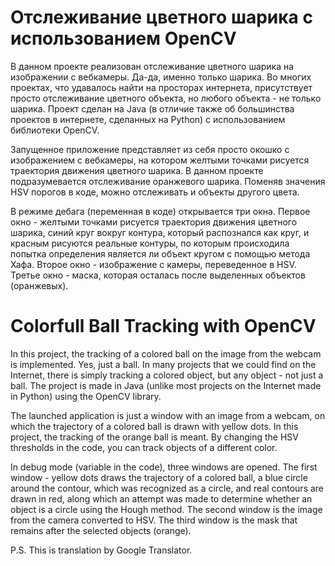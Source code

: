 # Отслеживание цветного шарика с использованием OpenCV

В данном проекте реализован отслеживание цветного шарика на изображении с вебкамеры. Да-да, именно только шарика. Во многих проектах, что удавалось найти на просторах интернета, присутствует просто отслеживание цветного объекта, но любого объекта - не только шарика. Проект сделан на Java (в отличие также об большинства проектов в интернете, сделанных на Python) с использованием библиотеки OpenCV.

Запущенное приложение представляет из себя просто окошко с изображением с вебкамеры, на котором желтыми точками рисуется траектория движения цветного шарика. В данном проекте подразумевается отслеживание оранжевого шарика. Поменяв значения HSV порогов в коде, можно отслеживать и объекты другого цвета.

В режиме дебага (переменная в коде) открывается три окна. Первое окно - желтыми точками рисуется траектория движения цветного шарика, синий круг вокруг контура, который распознался как круг, и красным рисуются реальные контуры, по которым происходила попытка определения является ли объект кругом с помощью метода Хафа. Второе окно - изображение с камеры, переведенное в HSV. Третье окно - маска, которая осталась после выделенных объектов (оранжевых).

# Colorfull Ball Tracking with OpenCV

In this project, the tracking of a colored ball on the image from the webcam is implemented. Yes, just a ball. In many projects that we could find on the Internet, there is simply tracking a colored object, but any object - not just a ball. The project is made in Java (unlike most projects on the Internet made in Python) using the OpenCV library.

The launched application is just a window with an image from a webcam, on which the trajectory of a colored ball is drawn with yellow dots. In this project, the tracking of the orange ball is meant. By changing the HSV thresholds in the code, you can track objects of a different color.

In debug mode (variable in the code), three windows are opened. The first window - yellow dots draws the trajectory of a colored ball, a blue circle around the contour, which was recognized as a circle, and real contours are drawn in red, along which an attempt was made to determine whether an object is a circle using the Hough method. The second window is the image from the camera converted to HSV. The third window is the mask that remains after the selected objects (orange).

P.S. This is translation by Google Translator.
